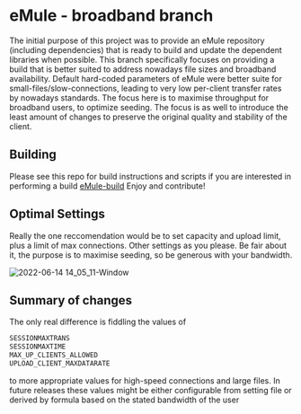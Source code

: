 # eMule - broadband branch
The initial purpose of this project was to provide an eMule repository (including dependencies) that is ready to build and update the dependent libraries when possible. This branch specifically focuses on providing a build that is better suited to address nowadays file sizes and broadband availability. Default hard-coded parameters of eMule were better suite for small-files/slow-connections, leading to very low per-client transfer rates by nowadays standards.
The focus here is to maximise throughput for broadband users, to optimize seeding.
The focus is as well to introduce the least amount of changes to preserve the original quality and stability of the client.

## Building
Please see this repo for build instructions and scripts if you are interested in performing a build [eMule-build](https://github.com/itlezy/eMule-build)
Enjoy and contribute!

## Optimal Settings
Really the one reccomendation would be to set capacity and upload limit, plus a limit of max connections. Other settings as you please.
Be fair about it, the purpose is to maximise seeding, so be generous with your bandwidth.

![2022-06-14 14_05_11-Window](https://user-images.githubusercontent.com/24484050/173573013-6a76d50f-f168-4a81-83c7-888ee3de6b6a.png)

## Summary of changes
The only real difference is fiddling the values of

```c
SESSIONMAXTRANS
SESSIONMAXTIME
MAX_UP_CLIENTS_ALLOWED
UPLOAD_CLIENT_MAXDATARATE
```

to more appropriate values for high-speed connections and large files. In future releases these values might be either configurable from setting file or derived by formula based on the stated bandwidth of the user
